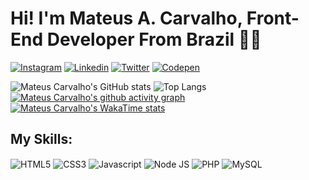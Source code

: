 

# Hi! I'm Mateus A. Carvalho, Front-End Developer From Brazil 🤚🏻
[![Instagram](https://img.shields.io/badge/Instagram-FF8100?style=for-the-badge&logo=instagram&logoColor=white)](https://www.instagram.com/o.mateus.carvalho.dev/)
[![Linkedin](https://img.shields.io/badge/LinkedIn-0A66C2?style=for-the-badge&logo=linkedin&logoColor=white)](https://www.linkedin.com/in/mateus-a-carvalho/)
[![Twitter](https://img.shields.io/badge/Twitter-1DA1F2?style=for-the-badge&logo=twitter&logoColor=white)](https://twitter.com/O_DevCarvalho)
[![Codepen](https://img.shields.io/badge/Codepen-000000?style=for-the-badge&logo=codepen&logoColor=white)](https://codepen.io/Mateus-Carvalho-Dev)


  
  ![Mateus Carvalho's GitHub stats](https://github-readme-stats.vercel.app/api?username=Mateus-A-Carvalho&show_icons=true&theme=synthwave)
  ![Top Langs](https://github-readme-stats.vercel.app/api/top-langs/?username=Mateus-A-Carvalho&layout=donut)
  [![Mateus Carvalho's github activity graph](https://github-readme-activity-graph.vercel.app/graph?username=Mateus-A-Carvalho&bg_color=0814bf&color=e4dde4&line=e0ce06&point=db0f0f&area=true&hide_border=true)](https://github.com/ashutosh00710/github-readme-activity-graph)
  [![Mateus Carvalho's WakaTime stats](https://github-readme-stats.vercel.app/api/wakatime?username=MateusCarvalhoDEV)](https://github.com/anuraghazra/github-readme-stats)


## My Skills: 
<div style="display: inline_block">
  <img align="center" alt="HTML5" src="https://img.shields.io/badge/HTML5-E34F26?style=for-the-badge&logo=html5&logoColor=white">
  <img align="center" alt="CSS3" src="https://img.shields.io/badge/CSS3-1572B6?style=for-the-badge&logo=css3&logoColor=white">
  <img align="center" alt="Javascript" src="https://img.shields.io/badge/JavaScript-F7DF1E?style=for-the-badge&logo=javascript&logoColor=black">
  <img align="center" alt="Node JS" src="https://img.shields.io/badge/Node.js-43853D?style=for-the-badge&logo=node.js&logoColor=white">
  <img align="center" alt="PHP" src="https://img.shields.io/badge/PHP-777BB4?style=for-the-badge&logo=php&logoColor=white">
  <img align="center" alt="MySQL" src="https://img.shields.io/badge/MySQL-005C84?style=for-the-badge&logo=mysql&logoColor=white">
</div>
